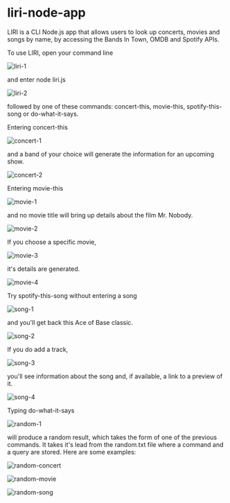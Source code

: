 # liri-node-app

LIRI is a CLI Node.js app that allows users to look up concerts, movies and songs by name, by accessing the Bands In Town, OMDB and Spotify APIs. 

To use LIRI, open your command line 

![liri-1](/images/liri-1.png)

and enter 
    node liri.js 
    
![liri-2](/images/liri-2.png)

followed by one of these commands: concert-this, movie-this, spotify-this-song or do-what-it-says.
    
  
Entering concert-this 

![concert-1](/images/concert-1.png)

and a band of your choice will generate the information for an upcoming show.

![concert-2](/images/concert-2.png)


Entering movie-this 

![movie-1](/images/movie-1.png)

and no movie title will bring up details about the film Mr. Nobody.

![movie-2](/images/movie-2.png)

If you choose a specific movie, 

![movie-3](/images/movie-3.png)

it's details are generated.

![movie-4](/images/movie-4.png)


Try spotify-this-song without entering a song 

![song-1](/images/song-1.png)

and you'll get back this Ace of Base classic.

![song-2](/images/song-2.png)

If you do add a track, 

![song-3](/images/song-3.png)

you'll see information about the song and, if available, a link to a preview of it.

![song-4](/images/song-4.png)


Typing do-what-it-says 

![random-1](/images/random-1.png)

will produce a random result, which takes the form of one of the previous commands. It takes it's lead from the random.txt file where a command and a query are stored. Here are some examples:

![random-concert](/images/random-concert.png)

![random-movie](/images/random-movie.png)

![random-song](/images/random-song.png)
